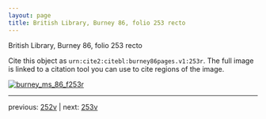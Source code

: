 ```yaml
---
layout: page
title: British Library, Burney 86, folio 253 recto
---
```


British Library, Burney 86, folio 253 recto

Cite this object as `urn:cite2:citebl:burney86pages.v1:253r`.  The full image is linked to a citation tool you can use to cite regions of the image.

[![burney_ms_86_f253r](http://www.homermultitext.org/iipsrv?IIIF=/project/homer/pyramidal/deepzoom/citebl/burney86imgs/v1/burney_ms_86_f253r.tif/full/800,/0/default.jpg)](http://www.homermultitext.org/ict2/?urn=urn:cite2:citebl:burney86imgs.v1:burney_ms_86_f253r) 

---

previous:  [252v](../252v/) | next: [253v](../253v/)